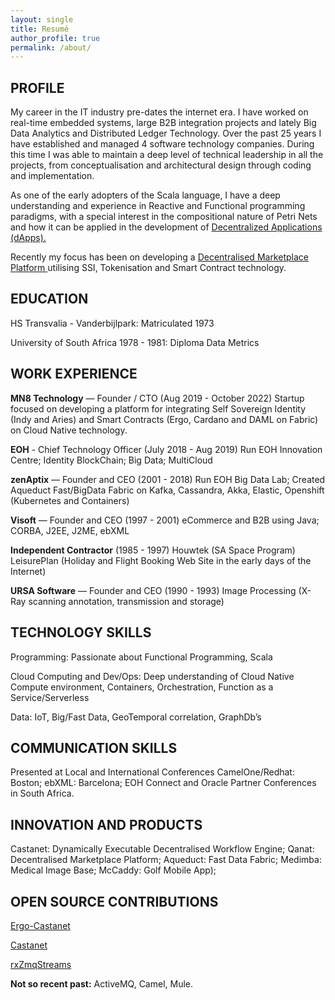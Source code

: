 ```yaml
---
layout: single
title: Resumé
author_profile: true
permalink: /about/
---
```


## PROFILE

 My career in the IT industry pre-dates the internet era. I have worked on real-time embedded systems, large B2B integration projects and lately Big Data Analytics and Distributed Ledger Technology. Over the past 25 years I have established and managed 4 software technology companies. During this time I was able to maintain a deep level of technical leadership in all the projects, from conceptualisation and architectural design through coding and implementation.

As one of the early adopters of the Scala language, I have a deep understanding and experience in Reactive and Functional programming paradigms, with a special interest in the compositional nature of Petri Nets and how it can be applied in the development of  <a href="https://iandebeer.github.io/web3/blockchain/PetriNets/"> Decentralized Applications  (dApps).</a>

Recently my focus has been on developing a <a href="https://iandebeer.github.io/web3/blockchain/What-is-Web-3/"> Decentralised Marketplace Platform </a> utilising SSI, Tokenisation and Smart Contract technology. 

## EDUCATION

HS Transvalia - Vanderbijlpark: Matriculated 1973

University of South Africa
1978 - 1981: Diploma Data Metrics

## WORK EXPERIENCE

**MN8 Technology** — Founder / CTO (Aug 2019 - October 2022)
Startup focused on developing a  platform for integrating Self Sovereign Identity (Indy and Aries) and Smart Contracts (Ergo, Cardano and DAML on Fabric) on Cloud Native technology.

**EOH** - Chief Technology Officer (July 2018 - Aug 2019)
Run EOH Innovation Centre; Identity BlockChain; Big Data; MultiCloud 

**zenAptix** — Founder and CEO (2001 - 2018)
Run EOH Big Data Lab; Created Aqueduct Fast/BigData Fabric on Kafka, Cassandra, Akka, Elastic, Openshift (Kubernetes and Containers)

**Visoft** — Founder and CEO (1997 - 2001)
eCommerce and B2B using Java; CORBA, J2EE, J2ME, ebXML

**Independent Contractor** (1985 - 1997)
Houwtek (SA Space Program) 
LeisurePlan (Holiday and Flight Booking Web Site in the early days of the Internet)

**URSA Software** — Founder and CEO (1990 - 1993)
Image Processing (X-Ray scanning annotation, transmission and storage)

## TECHNOLOGY SKILLS

Programming: Passionate about Functional Programming, Scala

Cloud Computing and Dev/Ops: Deep understanding of Cloud Native Compute environment,
Containers, Orchestration, Function as a Service/Serverless

Data: IoT, Big/Fast Data, GeoTemporal correlation, GraphDb’s 

## COMMUNICATION SKILLS
Presented at Local and International Conferences
CamelOne/Redhat: Boston; ebXML: Barcelona; EOH Connect and Oracle Partner Conferences in South Africa.

## INNOVATION AND PRODUCTS

Castanet: Dynamically Executable Decentralised Workflow Engine;
Qanat: Decentralised Marketplace Platform;
Aqueduct: Fast Data Fabric;
Medimba: Medical Image Base;
McCaddy: Golf Mobile App);

## OPEN SOURCE CONTRIBUTIONS

<a href="https://github.com/iandebeer/ergo-castanet"> Ergo-Castanet </a>

<a href="https://github.com/iandebeer/castanet"> Castanet </a>

<a href="https://github.com/iandebeer/rx_zmq_streams"> rxZmqStreams</a>

__Not so recent past:__  ActiveMQ, Camel, Mule.
